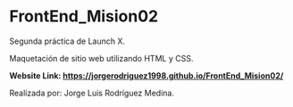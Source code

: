 # FrontEnd_Mision02
Segunda práctica de Launch X.

Maquetación de sitio web utilizando HTML y CSS.

**Website Link: https://jorgerodriguez1998.github.io/FrontEnd_Mision02/**

Realizada por: Jorge Luis Rodríguez Medina.
